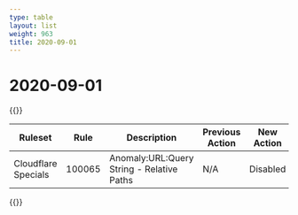 ```yaml
---
type: table
layout: list
weight: 963
title: 2020-09-01
---
```


# 2020-09-01

{{<table-wrap>}}<table style="width: 100%">

<thead>
  <tr>
    <th>Ruleset</th>
    <th>Rule</th>
    <th>Description</th>
    <th>Previous Action</th>
    <th>New Action</th>
  </tr>
</thead>
<tbody>
  <tr>
    <td>Cloudflare Specials</td>
    <td>100065</td>
    <td>Anomaly:URL:Query String - Relative Paths</td>
    <td>N/A</td>
    <td>Disabled</td>
  </tr>
</tbody>

</table>{{</table-wrap>}}
